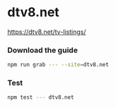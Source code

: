 # dtv8.net

https://dtv8.net/tv-listings/

### Download the guide

```sh
npm run grab --- --site=dtv8.net
```

### Test

```sh
npm test --- dtv8.net
```
